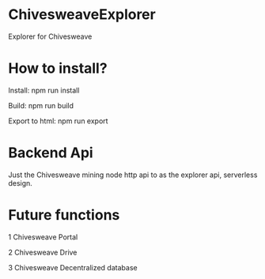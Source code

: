 # ChivesweaveExplorer
Explorer for Chivesweave

# How to install?
Install: npm run install

Build: npm run build

Export to html: npm run export

# Backend Api
Just the Chivesweave mining node http api to as the explorer api, serverless design.

# Future functions
1 Chivesweave Portal 

2 Chivesweave Drive

3 Chivesweave Decentralized database